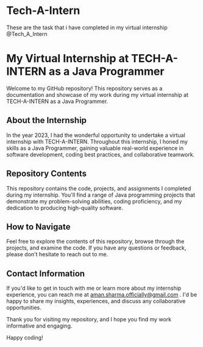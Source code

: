 # Tech-A-Intern
These are the task that i have completed in my virtual internship @Tech_A_Intern
# My Virtual Internship at TECH-A-INTERN as a Java Programmer

Welcome to my GitHub repository! This repository serves as a documentation and showcase of my work during my virtual internship at TECH-A-INTERN as a Java Programmer.

## About the Internship

In the year 2023, I had the wonderful opportunity to undertake a virtual internship with TECH-A-INTERN. Throughout this internship, I honed my skills as a Java Programmer, gaining valuable real-world experience in software development, coding best practices, and collaborative teamwork.

## Repository Contents

This repository contains the code, projects, and assignments I completed during my internship. You'll find a range of Java programming projects that demonstrate my problem-solving abilities, coding proficiency, and my dedication to producing high-quality software.

## How to Navigate

Feel free to explore the contents of this repository, browse through the projects, and examine the code. If you have any questions or feedback, please don't hesitate to reach out to me.

## Contact Information

If you'd like to get in touch with me or learn more about my internship experience, you can reach me at aman.sharma.officially@gmail.com . I'd be happy to share my insights, experiences, and discuss any collaborative opportunities.

Thank you for visiting my repository, and I hope you find my work informative and engaging.

Happy coding!
